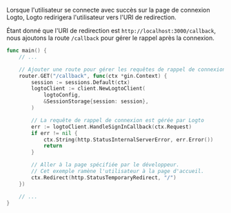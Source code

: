 Lorsque l'utilisateur se connecte avec succès sur la page de connexion Logto, Logto redirigera l'utilisateur vers l'URI de redirection.

Étant donné que l'URI de redirection est `http://localhost:3000/callback`, nous ajoutons la route `/callback` pour gérer le rappel après la connexion.

```go title="main.go"
func main() {
	// ...

	// Ajouter une route pour gérer les requêtes de rappel de connexion
	router.GET("/callback", func(ctx *gin.Context) {
		session := sessions.Default(ctx)
		logtoClient := client.NewLogtoClient(
			logtoConfig,
			&SessionStorage{session: session},
		)

		// La requête de rappel de connexion est gérée par Logto
		err := logtoClient.HandleSignInCallback(ctx.Request)
		if err != nil {
			ctx.String(http.StatusInternalServerError, err.Error())
			return
		}

		// Aller à la page spécifiée par le développeur.
		// Cet exemple ramène l'utilisateur à la page d'accueil.
		ctx.Redirect(http.StatusTemporaryRedirect, "/")
	})

	// ...
}
```

